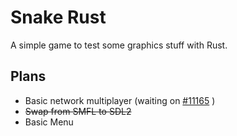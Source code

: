 Snake Rust
========

A simple game to test some graphics stuff with Rust.


## Plans
* Basic network multiplayer (waiting on [#11165](https://github.com/mozilla/rust/issues/11165) )
* <del>Swap from SMFL to SDL2</del>
* Basic Menu
